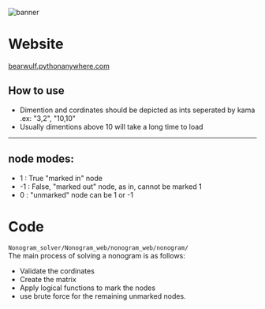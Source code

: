 ![banner](https://user-images.githubusercontent.com/71436829/132109244-f473aa7b-1a6a-444d-baef-9d9cc101484c.png)
# Website

[bearwulf.pythonanywhere.com](http://bearwulf.pythonanywhere.com)

## How to use
- Dimention and cordinates should be depicted as ints seperated by kama
.ex: "3,2", "10,10"
- Usually dimentions above 10 will take a long time to load 
-----
## node modes:
-  1 : True "marked in" node 
- -1 : False, "marked out" node, as in, cannot be marked 1
-  0 : "unmarked" node can be 1 or -1
# Code
`Nonogram_solver/Nonogram_web/nonogram_web/nonogram/ `
<br/>The main process of solving a nonogram is as follows:
- Validate the cordinates
- Create the matrix
- Apply logical functions to mark the nodes 
- use brute force for the remaining unmarked nodes.
